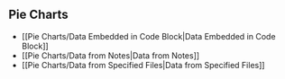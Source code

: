 
## Pie Charts
- [[Pie Charts/Data Embedded in Code Block|Data Embedded in Code Block]]
- [[Pie Charts/Data from Notes|Data from Notes]]
- [[Pie Charts/Data from Specified Files|Data from Specified Files]]